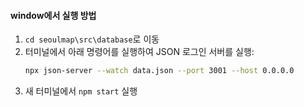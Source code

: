 <h4>window에서 실행 방법</h4>

1. `cd seoulmap\src\database`로 이동  
2. 터미널에서 아래 명령어를 실행하여 JSON 로그인 서버를 실행:
   ```bash
   npx json-server --watch data.json --port 3001 --host 0.0.0.0
3. 새 터미널에서 `npm start` 실행 <br/>